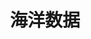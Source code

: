 ---
title: 海洋数据
tag: [guide, ios, ocean, overview]
layout: guide-overview
description: 海洋数据iOS SDK提供全球主要港口和城市的潮汐和潮流数据。
url: /docs/ios-sdk/ocean/
ref: 0-sdk-ios-ocean
---